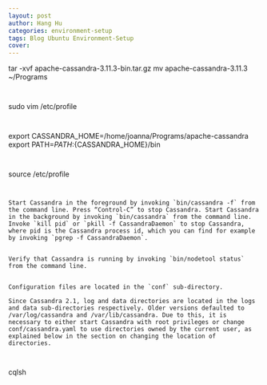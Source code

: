 ```yaml
---
layout: post
author: Hang Hu
categories: environment-setup
tags: Blog Ubuntu Environment-Setup 
cover: 
---
```

tar -xvf apache-cassandra-3.11.3-bin.tar.gz
mv apache-cassandra-3.11.3 ~/Programs
```


```
sudo vim /etc/profile
```


```
export CASSANDRA_HOME=/home/joanna/Programs/apache-cassandra
export PATH=$PATH:${CASSANDRA_HOME}/bin  
```


```
source /etc/profile
```


Start Cassandra in the foreground by invoking `bin/cassandra -f` from the command line. Press “Control-C” to stop Cassandra. Start Cassandra in the background by invoking `bin/cassandra` from the command line. Invoke `kill pid` or `pkill -f CassandraDaemon` to stop Cassandra, where pid is the Cassandra process id, which you can find for example by invoking `pgrep -f CassandraDaemon`.


Verify that Cassandra is running by invoking `bin/nodetool status` from the command line.


Configuration files are located in the `conf` sub-directory.

Since Cassandra 2.1, log and data directories are located in the logs and data sub-directories respectively. Older versions defaulted to /var/log/cassandra and /var/lib/cassandra. Due to this, it is necessary to either start Cassandra with root privileges or change conf/cassandra.yaml to use directories owned by the current user, as explained below in the section on changing the location of directories.



```
cqlsh
```
